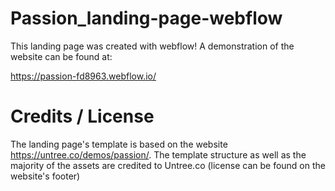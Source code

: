 # Passion_landing-page-webflow
This landing page was created with webflow! A demonstration of the website can be found at:

https://passion-fd8963.webflow.io/

# Credits / License
The landing page's template is based on the website https://untree.co/demos/passion/. The template structure as well as the majority of the assets are credited to Untree.co (license can be found on the website's footer)
